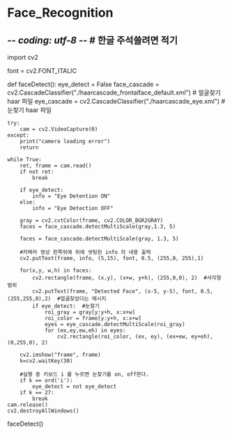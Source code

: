 # Face_Recognition


## -*- coding: utf-8 -*-  # 한글 주석쓸려면 적기
 
import cv2
 
font = cv2.FONT_ITALIC
 
def faceDetect():
    eye_detect = False
    face_cascade = cv2.CascadeClassifier("./haarcascade_frontalface_default.xml")  # 얼굴찾기 haar 파일
    eye_cascade = cv2.CascadeClassifier("./haarcascade_eye.xml") # 눈찾기 haar 파일
 
    try:
        cam = cv2.VideoCapture(0)
    except:
        print("camera loading error")
        return
 
    while True:
        ret, frame = cam.read()
        if not ret:
            break
 
        if eye_detect:
            info = "Eye Detention ON"
        else:
            info = "Eye Detection OFF"
 
        gray = cv2.cvtColor(frame, cv2.COLOR_BGR2GRAY)
        faces = face_cascade.detectMultiScale(gray,1.3, 5)
 
        faces = face_cascade.detectMultiScale(gray, 1.3, 5)
 
        #카메라 영상 왼쪽위에 위에 셋팅된 info 의 내용 출력
        cv2.putText(frame, info, (5,15), font, 0.5, (255,0, 255),1)
 
        for(x,y, w,h) in faces:
            cv2.rectangle(frame, (x,y), (x+w, y+h), (255,0,0), 2)  #사각형 범위
            cv2.putText(frame, "Detected Face", (x-5, y-5), font, 0.5, (255,255,0),2)  #얼굴찾았다는 메시지
            if eye_detect:  #눈찾기
                roi_gray = gray[y:y+h, x:x+w]
                roi_color = frame[y:y+h, x:x+w]
                eyes = eye_cascade.detectMultiScale(roi_gray)
                for (ex,ey,ew,eh) in eyes:
                    cv2.rectangle(roi_color, (ex, ey), (ex+ew, ey+eh), (0,255,0), 2)
 
        cv2.imshow("frame", frame)
        k=cv2.waitKey(30)
 
        #실행 중 키보드 i 를 누르면 눈찾기를 on, off한다.
        if k == ord('i'):
            eye_detect = not eye_detect
        if k == 27:
            break
    cam.release()
    cv2.destroyAllWindows()
 
faceDetect()
